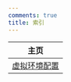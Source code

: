 ```yaml
---
comments: true
title: 索引
---
```



| 主页                            |
| ----------------------------- |
| [虚拟环境配置](./env_config/env.md) |
